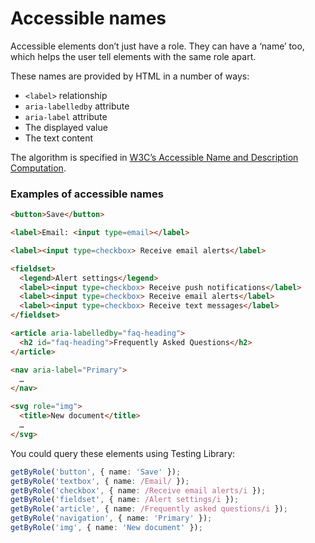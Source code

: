 # Accessible names

Accessible elements don’t just have a role. They can have a ‘name’ too, which helps the user tell elements with the same role apart.

These names are provided by HTML in a number of ways:

- `<label>` relationship
- `aria-labelledby` attribute
- `aria-label` attribute
- The displayed value
- The text content

The algorithm is specified in [W3C’s Accessible Name and Description Computation](https://www.w3.org/TR/accname-1.1/#mapping_additional_nd_te).

### Examples of accessible names

```html
<button>Save</button>
```

```html
<label>Email: <input type=email></label>
```

```html
<label><input type=checkbox> Receive email alerts</label>
```

```html
<fieldset>
  <legend>Alert settings</legend>
  <label><input type=checkbox> Receive push notifications</label>
  <label><input type=checkbox> Receive email alerts</label>
  <label><input type=checkbox> Receive text messages</label>
</fieldset>
```

```html
<article aria-labelledby="faq-heading">
  <h2 id="faq-heading">Frequently Asked Questions</h2>
</article>
```

```html
<nav aria-label="Primary">
  …
</nav>
```

```html
<svg role="img">
  <title>New document</title>
  …
</svg>
```

You could query these elements using Testing Library:

```ts
getByRole('button', { name: 'Save' });
getByRole('textbox', { name: /Email/ });
getByRole('checkbox', { name: /Receive email alerts/i });
getByRole('fieldset', { name: /Alert settings/i });
getByRole('article', { name: /Frequently asked questions/i });
getByRole('navigation', { name: 'Primary' });
getByRole('img', { name: 'New document' });
```
